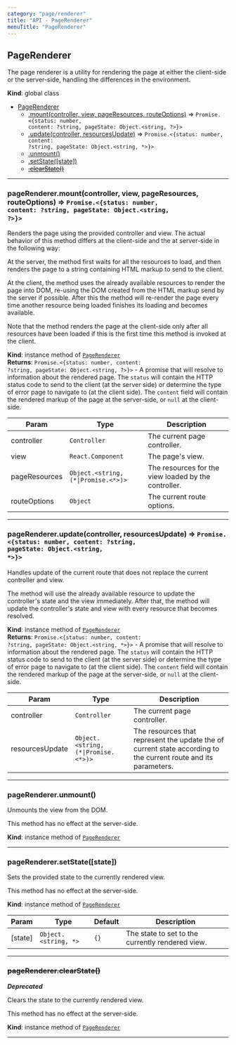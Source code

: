 ```yaml
---
category: "page/renderer"
title: "API - PageRenderer"
menuTitle: "PageRenderer"
---
```


## PageRenderer&nbsp;<a name="PageRenderer" href="https://github.com/seznam/ima/blob/v17.11.3/packages/core/src/page/renderer/PageRenderer.js#L5" target="_blank"><span class="icon"><i class="fas fa-external-link-alt fa-xs"></i></span></a>
The page renderer is a utility for rendering the page at either the
client-side or the server-side, handling the differences in the environment.

**Kind**: global class  

* [PageRenderer](#PageRenderer)
    * [.mount(controller, view, pageResources, routeOptions)](#PageRenderer+mount) ⇒ <code>Promise.&lt;{status: number, content: ?string, pageState: Object.&lt;string, ?&gt;}&gt;</code>
    * [.update(controller, resourcesUpdate)](#PageRenderer+update) ⇒ <code>Promise.&lt;{status: number, content: ?string, pageState: Object.&lt;string, \*&gt;}&gt;</code>
    * [.unmount()](#PageRenderer+unmount)
    * [.setState([state])](#PageRenderer+setState)
    * ~~[.clearState()](#PageRenderer+clearState)~~


* * *

### pageRenderer.mount(controller, view, pageResources, routeOptions) ⇒ <code>Promise.&lt;{status: number, content: ?string, pageState: Object.&lt;string, ?&gt;}&gt;</code>&nbsp;<a name="PageRenderer+mount" href="https://github.com/seznam/ima/blob/v17.11.3/packages/core/src/page/renderer/PageRenderer.js#L60" target="_blank"><span class="icon"><i class="fas fa-external-link-alt fa-xs"></i></span></a>
Renders the page using the provided controller and view. The actual
behavior of this method differs at the client-side and the at
server-side in the following way:

At the server, the method first waits for all the resources to load, and
then renders the page to a string containing HTML markup to send to the
client.

At the client, the method uses the already available resources to render
the page into DOM, re-using the DOM created from the HTML markup send by
the server if possible. After this the method will re-render the page
every time another resource being loaded finishes its loading and
becomes available.

Note that the method renders the page at the client-side only after all
resources have been loaded if this is the first time this method is
invoked at the client.

**Kind**: instance method of [<code>PageRenderer</code>](#PageRenderer)  
**Returns**: <code>Promise.&lt;{status: number, content: ?string, pageState: Object.&lt;string, ?&gt;}&gt;</code> - A promise that will resolve to information about the
        rendered page. The <code>status</code> will contain the HTTP status
        code to send to the client (at the server side) or determine the
        type of error page to navigate to (at the client side).
        The <code>content</code> field will contain the rendered markup of
        the page at the server-side, or <code>null</code> at the client-side.  

| Param | Type | Description |
| --- | --- | --- |
| controller | <code>Controller</code> | The current page controller. |
| view | <code>React.Component</code> | The page's view. |
| pageResources | <code>Object.&lt;string, (\*\|Promise.&lt;\*&gt;)&gt;</code> | The resources for        the view loaded by the controller. |
| routeOptions | <code>Object</code> | The current route options. |


* * *

### pageRenderer.update(controller, resourcesUpdate) ⇒ <code>Promise.&lt;{status: number, content: ?string, pageState: Object.&lt;string, \*&gt;}&gt;</code>&nbsp;<a name="PageRenderer+update" href="https://github.com/seznam/ima/blob/v17.11.3/packages/core/src/page/renderer/PageRenderer.js#L86" target="_blank"><span class="icon"><i class="fas fa-external-link-alt fa-xs"></i></span></a>
Handles update of the current route that does not replace the current
controller and view.

The method will use the already available resource to update the
controller's state and the view immediately. After that, the method will
update the controller's state and view with every resource that becomes
resolved.

**Kind**: instance method of [<code>PageRenderer</code>](#PageRenderer)  
**Returns**: <code>Promise.&lt;{status: number, content: ?string, pageState: Object.&lt;string, \*&gt;}&gt;</code> - A promise that will resolve to information about the
        rendered page. The <code>status</code> will contain the HTTP status
        code to send to the client (at the server side) or determine the
        type of error page to navigate to (at the client side).
        The <code>content</code> field will contain the rendered markup of
        the page at the server-side, or <code>null</code> at the client-side.  

| Param | Type | Description |
| --- | --- | --- |
| controller | <code>Controller</code> | The current page controller. |
| resourcesUpdate | <code>Object.&lt;string, (\*\|Promise.&lt;\*&gt;)&gt;</code> | The resources        that represent the update the of current state according to the        current route and its parameters. |


* * *

### pageRenderer.unmount()&nbsp;<a name="PageRenderer+unmount" href="https://github.com/seznam/ima/blob/v17.11.3/packages/core/src/page/renderer/PageRenderer.js#L93" target="_blank"><span class="icon"><i class="fas fa-external-link-alt fa-xs"></i></span></a>
Unmounts the view from the DOM.

This method has no effect at the server-side.

**Kind**: instance method of [<code>PageRenderer</code>](#PageRenderer)  

* * *

### pageRenderer.setState([state])&nbsp;<a name="PageRenderer+setState" href="https://github.com/seznam/ima/blob/v17.11.3/packages/core/src/page/renderer/PageRenderer.js#L103" target="_blank"><span class="icon"><i class="fas fa-external-link-alt fa-xs"></i></span></a>
Sets the provided state to the currently rendered view.

This method has no effect at the server-side.

**Kind**: instance method of [<code>PageRenderer</code>](#PageRenderer)  

| Param | Type | Default | Description |
| --- | --- | --- | --- |
| [state] | <code>Object.&lt;string, \*&gt;</code> | <code>{}</code> | The state to set to the currently        rendered view. |


* * *

### ~~pageRenderer.clearState()~~&nbsp;<a name="PageRenderer+clearState" href="https://github.com/seznam/ima/blob/v17.11.3/packages/core/src/page/renderer/PageRenderer.js#L112" target="_blank"><span class="icon"><i class="fas fa-external-link-alt fa-xs"></i></span></a>
***Deprecated***

Clears the state to the currently rendered view.

This method has no effect at the server-side.

**Kind**: instance method of [<code>PageRenderer</code>](#PageRenderer)  

* * *

